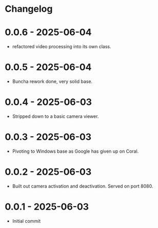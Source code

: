 # Changelog

# 0.0.6 - 2025-06-04
- refactored video processing into its own class.

# 0.0.5 - 2025-06-04
- Buncha rework done, very solid base.

# 0.0.4 - 2025-06-03
- Stripped down to a basic camera viewer.

# 0.0.3 - 2025-06-03
- Pivoting to Windows base as Google has given up on Coral.

# 0.0.2 - 2025-06-03
- Built out camera activation and deactivation. Served on port 8080.

# 0.0.1 - 2025-06-03
- Initial commit